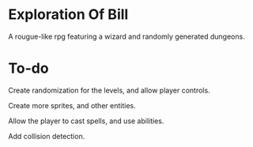 # Exploration Of Bill
A rougue-like rpg featuring a wizard and randomly generated dungeons.

# To-do

Create randomization for the levels, and allow player controls.

Create more sprites, and other entities.

Allow the player to cast spells, and use abilities.

Add collision detection.
